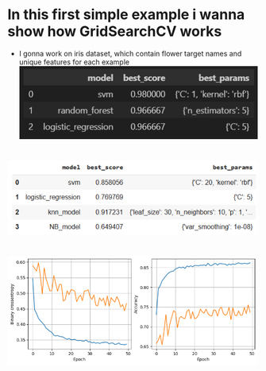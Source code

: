 # In this first simple example i wanna show how GridSearchCV works 
* I gonna work on iris dataset, which contain flower target names and unique features for each example
![](https://github.com/JakubTabor/Grid_Search/blob/main/Images/Parameters.png)

# 

![](https://github.com/JakubTabor/Grid_Search/blob/main/Images/Parameters_adv.png)

# 
![](https://github.com/JakubTabor/Grid_Search/blob/main/Images/Grid_Search_png.png)
